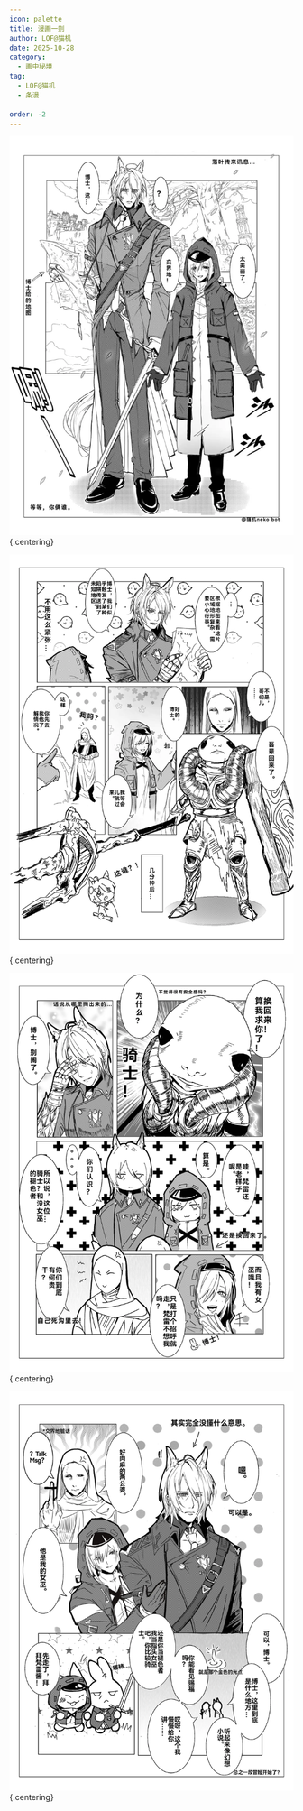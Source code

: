 ```yaml
---
icon: palette
title: 漫画一则
author: LOF@猫机
date: 2025-10-28
category:
  - 画中秘境
tag:
  - LOF@猫机
  - 条漫

order: -2
---
```


![](./res/comic/漫画1（LOF@猫机）.webp) {.centering}

![](./res/comic/漫画2（LOF@猫机）.webp) {.centering}

![](./res/comic/漫画3（LOF@猫机）.webp) {.centering}

![](./res/comic/漫画4（LOF@猫机）.webp) {.centering}

<FakeAds />